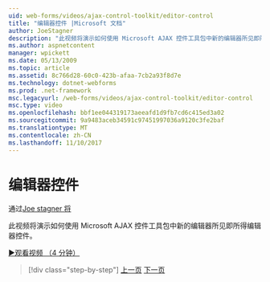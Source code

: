 ```yaml
---
uid: web-forms/videos/ajax-control-toolkit/editor-control
title: "编辑器控件 |Microsoft 文档"
author: JoeStagner
description: "此视频将演示如何使用 Microsoft AJAX 控件工具包中新的编辑器所见即所得编辑器控件。"
ms.author: aspnetcontent
manager: wpickett
ms.date: 05/13/2009
ms.topic: article
ms.assetid: 8c766d28-60c0-423b-afaa-7cb2a93f8d7e
ms.technology: dotnet-webforms
ms.prod: .net-framework
msc.legacyurl: /web-forms/videos/ajax-control-toolkit/editor-control
msc.type: video
ms.openlocfilehash: bbf1ee044319173aeeafd1d9fb7cd6c415ed3a02
ms.sourcegitcommit: 9a9483aceb34591c97451997036a9120c3fe2baf
ms.translationtype: MT
ms.contentlocale: zh-CN
ms.lasthandoff: 11/10/2017
---
```

<a name="editor-control"></a>编辑器控件
====================
通过[Joe stagner 将](https://github.com/JoeStagner)

此视频将演示如何使用 Microsoft AJAX 控件工具包中新的编辑器所见即所得编辑器控件。

[&#9654;观看视频 （4 分钟）](https://channel9.msdn.com/Blogs/ASP-NET-Site-Videos/editor-control)

>[!div class="step-by-step"]
[上一页](combo-box.md)
[下一页](editor-control-custom.md)
